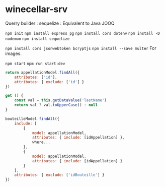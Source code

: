 # winecellar-srv


Querry builder : sequelize : Equivalent to Java JOOQ

`npm init`
`npm install express pg`
`npm install cors dotenv`
`npm install -D nodemon`
`npm install sequelize`

`npm install cors jsonwebtoken bcryptjs`
`npm install --save multer` For images. 

`npm start`
`npm run start:dev`


```js
return appellationModel.findAll({
    attributes: ['id'],
    attributes: { exclude: ['id'] }
})
```


```js
get () {
    const val = this.getDataValue('lastName')
    return val ? val.toUpperCase() : null
}
```

```js
bouteilleModel.findAll({
    include: [
        {
            model: appellationModel,
            attributes: { include: [idAppellation] }, 
            where...
        },
        {
            model: appellationModel,
            attributes: { include: [idAppellation] }
        }
    ],
    attributes: { exclude: ['idBouteille'] }
})
```
